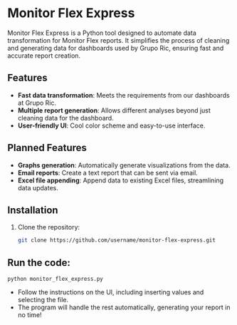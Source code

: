# Monitor Flex Express

Monitor Flex Express is a Python tool designed to automate data transformation for Monitor Flex reports. It simplifies the process of cleaning and generating data for dashboards used by Grupo Ric, ensuring fast and accurate report creation.

## Features
- **Fast data transformation**: Meets the requirements from our dashboards at Grupo Ric.
- **Multiple report generation**: Allows different analyses beyond just cleaning data for the dashboard.
- **User-friendly UI**: Cool color scheme and easy-to-use interface.

## Planned Features
- **Graphs generation**: Automatically generate visualizations from the data.
- **Email reports**: Create a text report that can be sent via email.
- **Excel file appending**: Append data to existing Excel files, streamlining data updates.

## Installation
1. Clone the repository:
   ```bash
   git clone https://github.com/username/monitor-flex-express.git

## Run the code:

    python monitor_flex_express.py
- Follow the instructions on the UI, including inserting values and selecting the file.
- The program will handle the rest automatically, generating your report in no time!
